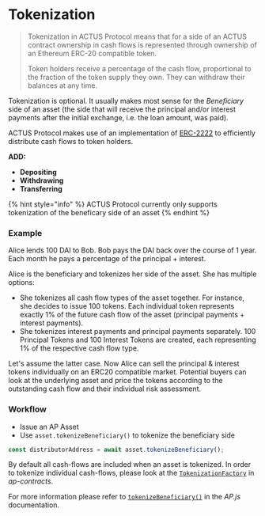 # Tokenization

> Tokenization in ACTUS Protocol means that for a side of an ACTUS contract ownership in cash flows is represented through ownership of an Ethereum ERC-20 compatible token. 
>
> Token holders receive a percentage of the cash flow, proportional to the fraction of the token supply they own. They can withdraw their balances at any time.

Tokenization is optional. It usually makes most sense for the _Beneficiary_ side of an asset \(the side that will receive the principal and/or interest payments after the initial exchange, i.e. the loan amount, was paid\). 

ACTUS Protocol makes use of an implementation of [ERC-2222](https://github.com/ethereum/EIPs/issues/2222) to efficiently distribute cash flows to token holders.

**ADD:** 

* **Depositing**
* **Withdrawing**
* **Transferring**

{% hint style="info" %}
ACTUS Protocol currently only supports tokenization of the beneficary side of an asset
{% endhint %}

### Example

Alice lends 100 DAI to Bob. Bob pays the DAI back over the course of 1 year.  Each month he pays a percentage of the principal + interest.

Alice is the beneficiary and tokenizes her side of the asset. She has multiple options:

* She tokenizes all cash flow types of the asset together. For instance, she decides to issue 100 tokens. Each individual token represents exactly 1% of the future cash flow of the asset \(principal payments + interest payments\).
* She tokenizes interest payments and principal payments separately. 100 Principal Tokens and 100 Interest Tokens are created, each representing 1% of the respective cash flow type.

Let's assume the latter case. Now Alice can sell the principal & interest tokens individually on an ERC20 compatible market. Potential buyers can look at the underlying asset and price the tokens according to the outstanding cash flow and their individual risk assessment.

### Workflow

* Issue an AP Asset
* Use `asset.tokenizeBeneficiary()` to tokenize the beneficiary side

```typescript
const distributorAddress = await asset.tokenizeBeneficiary();
```

By default all cash-flows are included when an asset is tokenized. In order to tokenize individual cash-flows, please look at the [`TokenizationFactory`](https://github.com/atpar/ap-monorepo/blob/MS1/packages/ap-contracts/contracts/Tokenization/TokenizationFactory.sol) in _ap-contracts_.

For more information please refer to [`tokenizeBeneficiary()`](https://ap-js.actus-protocol.io/classes/asset.html#tokenizebeneficiary) in the _AP.js_ documentation.




